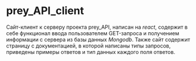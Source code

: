 # prey_API_client
Сайт-клиент к серверу проекта prey_API, написан на *react*, содержит в себе функционал ввода пользователем GET-запроса и получением информации с сервера из базы данных *Mongodb*. Также сайт содержит страницу с документацией, в которой написаны типы запросов, приведены примеры ответов и тип данных каждого поля ответов.
